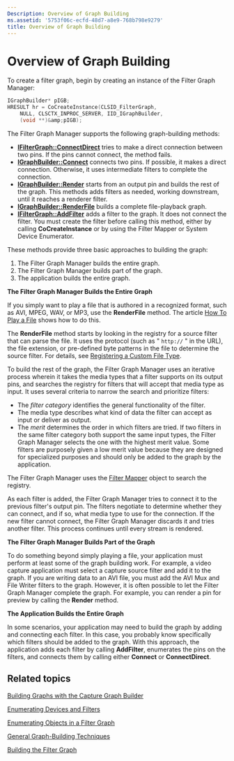 ```yaml
---
Description: Overview of Graph Building
ms.assetid: '5753f06c-ecfd-48d7-a8e9-768b798e9279'
title: Overview of Graph Building
---
```


# Overview of Graph Building

To create a filter graph, begin by creating an instance of the Filter Graph Manager:


```C++
IGraphBuilder* pIGB;
HRESULT hr = CoCreateInstance(CLSID_FilterGraph,
    NULL, CLSCTX_INPROC_SERVER, IID_IGraphBuilder,
    (void **)&amp;pIGB);
```



The Filter Graph Manager supports the following graph-building methods:

-   [**IFilterGraph::ConnectDirect**](ifiltergraph-connectdirect.md) tries to make a direct connection between two pins. If the pins cannot connect, the method fails.
-   [**IGraphBuilder::Connect**](igraphbuilder-connect.md) connects two pins. If possible, it makes a direct connection. Otherwise, it uses intermediate filters to complete the connection.
-   [**IGraphBuilder::Render**](igraphbuilder-render.md) starts from an output pin and builds the rest of the graph. This methods adds filters as needed, working downstream, until it reaches a renderer filter.
-   [**IGraphBuilder::RenderFile**](igraphbuilder-renderfile.md) builds a complete file-playback graph.
-   [**IFilterGraph::AddFilter**](ifiltergraph-addfilter.md) adds a filter to the graph. It does not connect the filter. You must create the filter before calling this method, either by calling **CoCreateInstance** or by using the Filter Mapper or System Device Enumerator.

These methods provide three basic approaches to building the graph:

1.  The Filter Graph Manager builds the entire graph.
2.  The Filter Graph Manager builds part of the graph.
3.  The application builds the entire graph.

**The Filter Graph Manager Builds the Entire Graph**

If you simply want to play a file that is authored in a recognized format, such as AVI, MPEG, WAV, or MP3, use the **RenderFile** method. The article [How To Play a File](how-to-play-a-file.md) shows how to do this.

The **RenderFile** method starts by looking in the registry for a source filter that can parse the file. It uses the protocol (such as " `http://` " in the URL), the file extension, or pre-defined byte patterns in the file to determine the source filter. For details, see [Registering a Custom File Type](registering-a-custom-file-type.md).

To build the rest of the graph, the Filter Graph Manager uses an iterative process wherein it takes the media types that a filter supports on its output pins, and searches the registry for filters that will accept that media type as input. It uses several criteria to narrow the search and prioritize filters:

-   The *filter category* identifies the general functionality of the filter.
-   The media type describes what kind of data the filter can accept as input or deliver as output.
-   The *merit* determines the order in which filters are tried. If two filters in the same filter category both support the same input types, the Filter Graph Manager selects the one with the highest merit value. Some filters are purposely given a low merit value because they are designed for specialized purposes and should only be added to the graph by the application.

The Filter Graph Manager uses the [Filter Mapper](filter-mapper.md) object to search the registry.

As each filter is added, the Filter Graph Manager tries to connect it to the previous filter's output pin. The filters negotiate to determine whether they can connect, and if so, what media type to use for the connection. If the new filter cannot connect, the Filter Graph Manager discards it and tries another filter. This process continues until every stream is rendered.

**The Filter Graph Manager Builds Part of the Graph**

To do something beyond simply playing a file, your application must perform at least some of the graph building work. For example, a video capture application must select a capture source filter and add it to the graph. If you are writing data to an AVI file, you must add the AVI Mux and File Writer filters to the graph. However, it is often possible to let the Filter Graph Manager complete the graph. For example, you can render a pin for preview by calling the **Render** method.

**The Application Builds the Entire Graph**

In some scenarios, your application may need to build the graph by adding and connecting each filter. In this case, you probably know specifically which filters should be added to the graph. With this approach, the application adds each filter by calling **AddFilter**, enumerates the pins on the filters, and connects them by calling either **Connect** or **ConnectDirect**.

## Related topics

<dl> <dt>

[Building Graphs with the Capture Graph Builder](building-graphs-with-the-capture-graph-builder.md)
</dt> <dt>

[Enumerating Devices and Filters](enumerating-devices-and-filters.md)
</dt> <dt>

[Enumerating Objects in a Filter Graph](enumerating-objects-in-a-filter-graph.md)
</dt> <dt>

[General Graph-Building Techniques](general-graph-building-techniques.md)
</dt> <dt>

[Building the Filter Graph](building-the-filter-graph.md)
</dt> </dl>

 

 



